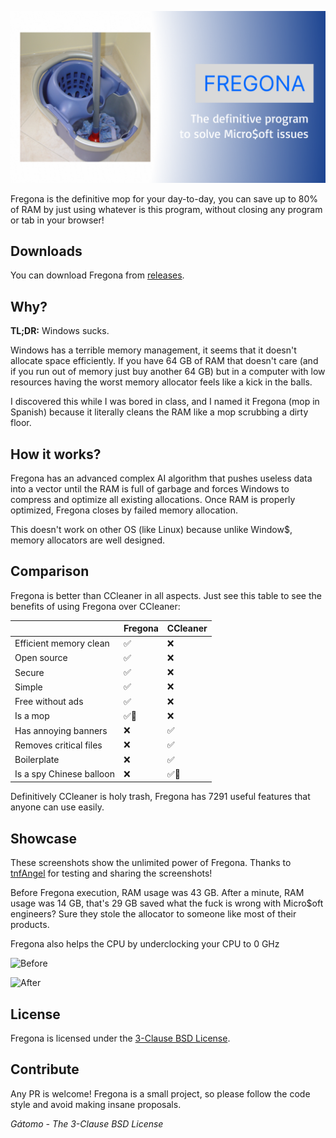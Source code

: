 ![logo](assets/banner.png)

Fregona is the definitive mop for your day-to-day, you can save up to 80% of RAM by just using whatever is this program, without closing any program or tab in your browser!

## Downloads

You can download Fregona from [releases](https://github.com/tnfAngel/fregona/releases).

## Why?

**TL;DR:** Windows sucks.

Windows has a terrible memory management, it seems that it doesn't allocate space efficiently. If you have 64 GB of RAM that doesn't care (and if you run out of memory just buy another 64 GB) but in a computer with low resources having the worst memory allocator feels like a kick in the balls.

I discovered this while I was bored in class, and I named it Fregona (mop in Spanish) because it literally cleans the RAM like a mop scrubbing a dirty floor.

## How it works?

Fregona has an advanced complex AI algorithm that pushes useless data into a vector until the RAM is full of garbage and forces Windows to compress and optimize all existing allocations. Once RAM is properly optimized, Fregona closes by failed memory allocation.

This doesn't work on other OS (like Linux) because unlike Window$, memory allocators are well designed.

## Comparison

Fregona is better than CCleaner in all aspects. Just see this table to see the benefits of using Fregona over CCleaner:

|                          | Fregona | CCleaner |
| ------------------------ | ------ | -------- |
| Efficient memory clean   | ✅      | ❌        |
| Open source              | ✅      | ❌        |
| Secure                   | ✅      | ❌        |
| Simple                   | ✅      | ❌        |
| Free without ads         | ✅      | ❌        |
| Is a mop               | ✅🧹     | ❌        |
| Has annoying banners     | ❌      | ✅        |
| Removes critical files   | ❌      | ✅        |
| Boilerplate              | ❌      | ✅        |
| Is a spy Chinese balloon | ❌      | ✅🎈       |

Definitively CCleaner is holy trash, Fregona has 7291 useful features that anyone can use easily.

## Showcase

These screenshots show the unlimited power of Fregona. Thanks to [tnfAngel](https://github.com/tnfangel) for testing and sharing the screenshots!

Before Fregona execution, RAM usage was 43 GB. After a minute, RAM usage was 14 GB, that's 29 GB saved what the fuck is wrong with Micro$oft engineers? Sure they stole the allocator to someone like most of their products.

Fregona also helps the CPU by underclocking your CPU to 0 GHz

![Before](assets/showcase_tnfangel_1.png)

![After](assets/showcase_tnfangel_2.png)

## License

Fregona is licensed under the [3-Clause BSD License](https://opensource.org/license/bsd-3-clause).

## Contribute

Any PR is welcome! Fregona is a small project, so please follow the code style and avoid making insane proposals.

*Gátomo - The 3-Clause BSD License*
